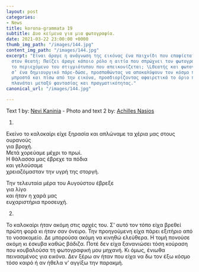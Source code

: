 ```yaml
---
layout: post
categories:
- News
title: korona-grammata 19
subtitle: Δυο κείμενα για μια φωτογραφία.
date: 2021-03-22 23:00:00 +0000
thumb_img_path: "/images/144.jpg"
content_img_path: "/images/144.jpg"
excerpt: "Είναι άραγε η ανάγνωση της εικόνας ένα παιχνίδι που επαφίεται αποκλειστικά
  στον θεατή; Παίζει άραγε κάποιο ρόλο η αιτία που σπρώχνει τον φωτογράφο να επιλέξει
  το περιεχόμενο του στιγμιότυπου που απεικονίζεται; \LΘεατής και φωτογράφος συνευρίσκονται
  σ’ ένα δημιουργικό πάρε-δώσε, προσπαθώντας να αποκαλύψουν τον κόσμο που υπάρχει
  μπροστά και πίσω από την εικόνα, προσδιορίζοντας αφαιρετικά το όριο που μπορεί να
  πλανάται μεταξύ φαντασίας και πραγματικότητας."
canonical_url: "/images/144.jpg"

---
```

Text 1 by: <a href="https://www.facebook.com/nevi.kaninia" target="blank">Nevi Kaninia</a> - Photo and text 2 by: <a href="https://anikon.org/" target="blank">Achilles Nasios</a>

1.

Εκείνο το καλοκαίρι είχε ξηρασία και απλώναμε τα χέρια μας στους ουρανούς   
για βροχή.  
Μετά χορεύαμε μέχρι το πρωί.  
Η θάλασσα μας έβρεχε τα πόδια  
και γελούσαμε  
χρειαζόμασταν την υγρή της στοργή.

Την τελευταία μέρα του Αυγούστου έβρεξε  
για λίγο  
και ήταν η χαρά μας  
ευχαριστήρια προσευχή.

2.

Το καλοκαίρι ήταν ακόμη στις αρχές του. Σ’ αυτό τον τόπο είχα βρεθεί πρώτη φορά κι ήταν σαν όνειρο. Την προηγούμενη είχα πάρει εξιτήριο από το νοσοκομείο. Δε μπορούσα ακόμη να κινηθώ ελεύθερα. Η τομή πονούσε ακόμη κι έσκυβα καθώς βάδιζα. Ποτέ δεν είχα ξανανιώσει τόση κούραση που κουβαλούσα τη φωτογραφική μου μηχανή. Κι όμως, ένιωθα πεινασμένος για εικόνα. Δεν ξέρω αν ήταν που είχα να δω τον έξω κόσμο τόσο καιρό ή αν ήθελα ν’ αγγίξω την παρακμή.